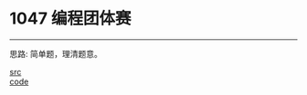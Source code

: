 # 1047 编程团体赛

---

思路:
简单题，理清题意。

[src](https://pintia.cn/problem-sets/994805260223102976/problems/994805277163896832) <br>
[code](code/1047.c) <br>
